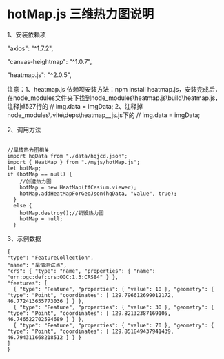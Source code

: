 # hotMap.js 三维热力图说明

1、安装依赖项

<p>"axios": "^1.7.2",</p>
<p>"canvas-heightmap": "^1.0.7",</p>
<p>"heatmap.js": "^2.0.5",</p>

<p>注意：1、heatmap.js 依赖项安装方法：npm install heatmap.js，安装完成后，在node_modules文件夹下找到node_modules\heatmap.js\build\heatmap.js，注释掉527行的 // img.data = imgData; 
2、注释掉node_modules\.vite\deps\heatmap__js.js下的 // img.data = imgData;

</p>
2、调用方法

```

//旱情热力图相关
import hqData from "./data/hqjcd.json";
import { HeatMap } from "./myjs/hotMap.js";
let hotMap;
if (hotMap == null) {
    //创建热力图
    hotMap = new HeatMap(ffCesium.viewer);
    hotMap.addHeatMapForGeoJson(hqData, "value", true);
  }
  else {
    hotMap.destroy();//销毁热力图
    hotMap = null;
  }
```

3、示例数据

```
{
"type": "FeatureCollection",
"name": "旱情测试点",
"crs": { "type": "name", "properties": { "name": "urn:ogc:def:crs:OGC:1.3:CRS84" } },
"features": [
  { "type": "Feature", "properties": { "value": 10 }, "geometry": { "type": "Point", "coordinates": [ 129.796612699012172, 46.772413655773036 ] } },
  { "type": "Feature", "properties": { "value": 30 }, "geometry": { "type": "Point", "coordinates": [ 129.82132387169105, 46.746522702594689 ] } },
  { "type": "Feature", "properties": { "value": 70 }, "geometry": { "type": "Point", "coordinates": [ 129.851849437941439, 46.794311668218512 ] } }
]
}
```
